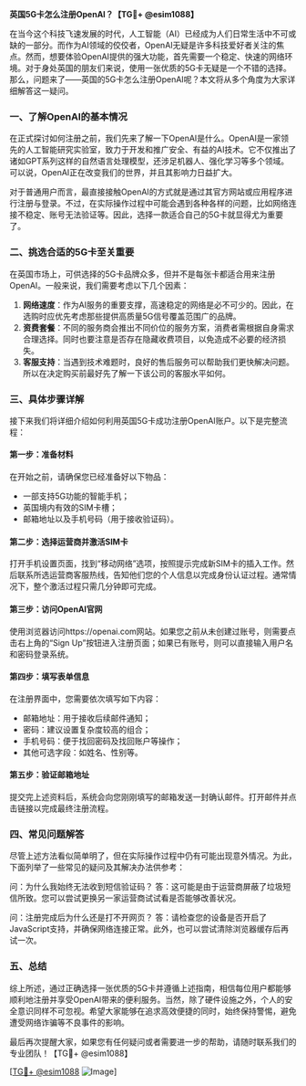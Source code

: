 **英国5G卡怎么注册OpenAI？【TG💪+ @esim1088】**

在当今这个科技飞速发展的时代，人工智能（AI）已经成为人们日常生活中不可或缺的一部分。而作为AI领域的佼佼者，OpenAI无疑是许多科技爱好者关注的焦点。然而，想要体验OpenAI提供的强大功能，首先需要一个稳定、快速的网络环境。对于身处英国的朋友们来说，使用一张优质的5G卡无疑是一个不错的选择。那么，问题来了——英国的5G卡怎么注册OpenAI呢？本文将从多个角度为大家详细解答这一疑问。

### 一、了解OpenAI的基本情况

在正式探讨如何注册之前，我们先来了解一下OpenAI是什么。OpenAI是一家领先的人工智能研究实验室，致力于开发和推广安全、有益的AI技术。它不仅推出了诸如GPT系列这样的自然语言处理模型，还涉足机器人、强化学习等多个领域。可以说，OpenAI正在改变我们的世界，并且其影响力日益扩大。

对于普通用户而言，最直接接触OpenAI的方式就是通过其官方网站或应用程序进行注册与登录。不过，在实际操作过程中可能会遇到各种各样的问题，比如网络连接不稳定、账号无法验证等。因此，选择一款适合自己的5G卡就显得尤为重要了。

### 二、挑选合适的5G卡至关重要

在英国市场上，可供选择的5G卡品牌众多，但并不是每张卡都适合用来注册OpenAI。一般来说，我们需要考虑以下几个因素：

1. **网络速度**：作为AI服务的重要支撑，高速稳定的网络是必不可少的。因此，在选购时应优先考虑那些提供高质量5G信号覆盖范围广的品牌。
2. **资费套餐**：不同的服务商会推出不同价位的服务方案，消费者需根据自身需求合理选择。同时也要注意是否存在隐藏收费项目，以免造成不必要的经济损失。
3. **客服支持**：当遇到技术难题时，良好的售后服务可以帮助我们更快解决问题。所以在决定购买前最好先了解一下该公司的客服水平如何。

### 三、具体步骤详解

接下来我们将详细介绍如何利用英国5G卡成功注册OpenAI账户。以下是完整流程：

#### 第一步：准备材料
在开始之前，请确保您已经准备好以下物品：
- 一部支持5G功能的智能手机；
- 英国境内有效的SIM卡槽；
- 邮箱地址以及手机号码（用于接收验证码）。

#### 第二步：选择运营商并激活SIM卡
打开手机设置页面，找到“移动网络”选项，按照提示完成新SIM卡的插入工作。然后联系所选运营商客服热线，告知他们您的个人信息以完成身份认证过程。通常情况下，整个激活过程只需几分钟即可完成。

#### 第三步：访问OpenAI官网
使用浏览器访问https://openai.com网站。如果您之前从未创建过账号，则需要点击右上角的“Sign Up”按钮进入注册页面；如果已有账号，则可以直接输入用户名和密码登录系统。

#### 第四步：填写表单信息
在注册界面中，您需要依次填写如下内容：
- 邮箱地址：用于接收后续邮件通知；
- 密码：建议设置复杂度较高的组合；
- 手机号码：便于找回密码及找回账户等操作；
- 其他可选字段：如姓名、性别等。

#### 第五步：验证邮箱地址
提交完上述资料后，系统会向您刚刚填写的邮箱发送一封确认邮件。打开邮件并点击链接以完成最终注册流程。

### 四、常见问题解答

尽管上述方法看似简单明了，但在实际操作过程中仍有可能出现意外情况。为此，下面列举了一些常见的疑问及其解决办法供参考：

问：为什么我始终无法收到短信验证码？
答：这可能是由于运营商屏蔽了垃圾短信所致。您可以尝试更换另一家运营商试试看是否能够改善状况。

问：注册完成后为什么还是打不开网页？
答：请检查您的设备是否开启了JavaScript支持，并确保网络连接正常。此外，也可以尝试清除浏览器缓存后再试一次。

### 五、总结

综上所述，通过正确选择一张优质的5G卡并遵循上述指南，相信每位用户都能够顺利地注册并享受OpenAI带来的便利服务。当然，除了硬件设施之外，个人的安全意识同样不可忽视。希望大家能够在追求高效便捷的同时，始终保持警惕，避免遭受网络诈骗等不良事件的影响。

最后再次提醒大家，如果您有任何疑问或者需要进一步的帮助，请随时联系我们的专业团队！【TG💪+ @esim1088】

[[TG💪+ @esim1088](https://t.me/s/esim1088) ![Image](https://i.postimg.cc/4NQfJmqS/Snipaste-2025-05-13-00-14-12.png)]